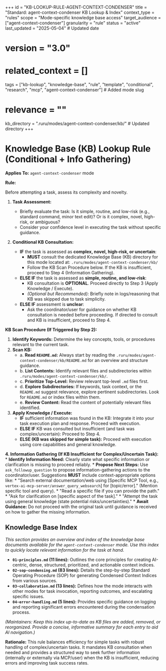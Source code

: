 +++
id = "KB-LOOKUP-RULE-AGENT-CONTEXT-CONDENSER"
title = "Standard: agent-context-condenser KB Lookup & Index"
context_type = "rules"
scope = "Mode-specific knowledge base access"
target_audience = ["agent-context-condenser"]
granularity = "rule"
status = "active"
last_updated = "2025-05-04" # Updated date
# version = "3.0"
# related_context = []
tags = ["kb-lookup", "knowledge-base", "rule", "template", "conditional", "research", "mcp", "agent-context-condenser"] # Added mode slug
# relevance = ""
kb_directory = ".ruru/modes/agent-context-condenser/kb/" # Updated directory
+++

# Knowledge Base (KB) Lookup Rule (Conditional + Info Gathering)

**Applies To:** `agent-context-condenser` mode

**Rule:**

Before attempting a task, assess its complexity and novelty.

1.  **Task Assessment:**
    *   Briefly evaluate the task: Is it simple, routine, and low-risk (e.g., standard command, minor text edit)? Or is it complex, novel, high-risk, or ambiguous?
    *   Consider your confidence level in executing the task without specific guidance.

2.  **Conditional KB Consultation:**
    *   **IF** the task is assessed as **complex, novel, high-risk, or uncertain**:
        *   **MUST** consult the dedicated Knowledge Base (KB) directory for this mode located at: `.ruru/modes/agent-context-condenser/kb/`
        *   Follow the KB Scan Procedure below. If the KB is insufficient, proceed to Step 4 (Information Gathering).
    *   **ELSE IF** the task is assessed as **simple, routine, and low-risk**:
        *   KB consultation is **OPTIONAL**. Proceed directly to Step 3 (Apply Knowledge / Execute).
        *   *(Optional but Recommended):* Briefly note in logs/reasoning that KB was skipped due to task simplicity.
    *   **ELSE IF** assessment is **unclear**:
        *   Ask the coordinator/user for guidance on whether KB consultation is needed before proceeding. If directed to consult and KB is insufficient, proceed to Step 4.

**KB Scan Procedure (If Triggered by Step 2):**

1.  **Identify Keywords:** Determine the key concepts, tools, or procedures relevant to the current task.
2.  **Scan KB:**
    *   a. **Read `README.md`:** Always start by reading the `.ruru/modes/agent-context-condenser/kb/README.md` for an overview and structure guidance.
    *   b. **List Contents:** Identify relevant files and subdirectories within `.ruru/modes/agent-context-condenser/kb/`.
    *   c. **Prioritize Top-Level:** Review relevant top-level `.md` files first.
    *   d. **Explore Subdirectories:** If keywords, task context, or the `README.md` suggest relevance, explore pertinent subdirectories. Look for `README.md` or index files within them.
    *   e. **Review Content:** Read the content of potentially relevant files identified.
3.  **Apply Knowledge / Execute:**
    *   **IF** sufficient information was found in the KB: Integrate it into your task execution plan and response. Proceed with execution.
    *   **ELSE IF** KB was consulted but insufficient (and task was complex/uncertain): Proceed to Step 4.
    *   **ELSE (KB was skipped for simple task):** Proceed with execution using core capabilities and general knowledge.

**4. Information Gathering (If KB Insufficient for Complex/Uncertain Task):**
    *   **Identify Information Need:** Clearly state what specific information or clarification is missing to proceed reliably.
    *   **Propose Next Steps:** Use `ask_followup_question` to propose information-gathering actions to the coordinator/user. Suggestions **MUST** include context-appropriate options like:
        *   "Search external documentation/web using [Specific MCP Tool, e.g., `vertex-ai-mcp-server/answer_query_websearch`] for [topic/error]." (Mention specific tool and query).
        *   "Read a specific file if you can provide the path."
        *   "Ask for clarification on [specific aspect of the task]."
        *   "Attempt the task using general knowledge (state potential risks/uncertainties)."
    *   **Await Guidance:** Do not proceed with the original task until guidance is received on how to gather the missing information.

## Knowledge Base Index

*This section provides an overview and index of the knowledge base documents available for the `agent-context-condenser` mode. Use this index to quickly locate relevant information for the task at hand.*

*   **`01-principles.md` (11 lines):** Outlines the core principles for creating AI-centric, dense, structured, prioritized, and actionable context indices.
*   **`02-sop-condensing.md` (83 lines):** Details the step-by-step Standard Operating Procedure (SOP) for generating Condensed Context Indices from various sources.
*   **`03-collaboration.md` (13 lines):** Defines how the mode interacts with other modes for task invocation, reporting outcomes, and escalating specific issues.
*   **`04-error-handling.md` (5 lines):** Provides specific guidance on logging and reporting significant errors encountered during the condensation process.

*(Maintainers: Keep this index up-to-date as KB files are added, removed, or reorganized. Provide a concise, informative summary for each entry to aid AI navigation.)*


**Rationale:** This rule balances efficiency for simple tasks with robust handling of complex/uncertain tasks. It mandates KB consultation when needed and provides a structured way to seek further information (internally or externally via MCP/user) when the KB is insufficient, reducing errors and improving task success rates.

